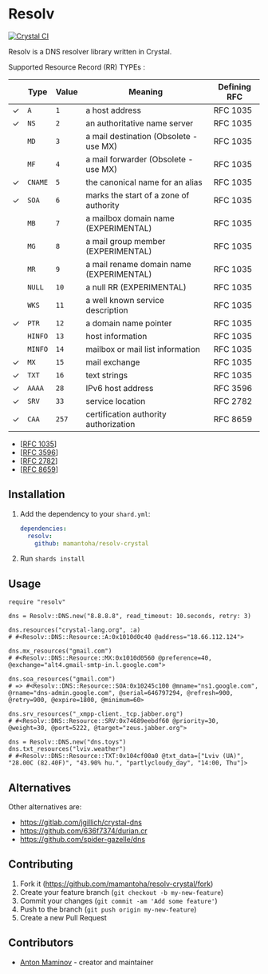 # Resolv

[![Crystal CI](https://github.com/mamantoha/resolv-crystal/actions/workflows/crystal.yml/badge.svg)](https://github.com/mamantoha/resolv-crystal/actions/workflows/crystal.yml)

Resolv is a DNS resolver library written in Crystal.

Supported Resource Record (RR) TYPEs :

|   | Type    | Value | Meaning                                  | Defining RFC |
| - | ------- | ----- | ---------------------------------------- | ------------ |
| ✓ | `A`     | `1`   | a host address                           | RFC 1035     |
| ✓ | `NS`    | `2`   | an authoritative name server             | RFC 1035     |
|   | `MD`    | `3`   | a mail destination (Obsolete - use MX)   | RFC 1035     |
|   | `MF`    | `4`   | a mail forwarder (Obsolete - use MX)     | RFC 1035     |
| ✓ | `CNAME` | `5`   | the canonical name for an alias          | RFC 1035     |
| ✓ | `SOA`   | `6`   | marks the start of a zone of authority   | RFC 1035     |
|   | `MB`    | `7`   | a mailbox domain name (EXPERIMENTAL)     | RFC 1035     |
|   | `MG`    | `8`   | a mail group member (EXPERIMENTAL)       | RFC 1035     |
|   | `MR`    | `9`   | a mail rename domain name (EXPERIMENTAL) | RFC 1035     |
|   | `NULL`  | `10`  | a null RR (EXPERIMENTAL)                 | RFC 1035     |
|   | `WKS`   | `11`  | a well known service description         | RFC 1035     |
| ✓ | `PTR`   | `12`  | a domain name pointer                    | RFC 1035     |
|   | `HINFO` | `13`  | host information                         | RFC 1035     |
|   | `MINFO` | `14`  | mailbox or mail list information         | RFC 1035     |
| ✓ | `MX`    | `15`  | mail exchange                            | RFC 1035     |
| ✓ | `TXT`   | `16`  | text strings                             | RFC 1035     |
| ✓ | `AAAA`  | `28`  | IPv6 host address                        | RFC 3596     |
| ✓ | `SRV`   | `33`  | service location                         | RFC 2782     |
| ✓ | `CAA`   | `257` | certification authority authorization    | RFC 8659     |

- [[RFC 1035](https://datatracker.ietf.org/doc/html/rfc1035)]
- [[RFC 3596](https://datatracker.ietf.org/doc/html/rfc3596)]
- [[RFC 2782](https://datatracker.ietf.org/doc/html/rfc2782)]
- [[RFC 8659](https://datatracker.ietf.org/doc/html/rfc8659)]

## Installation

1. Add the dependency to your `shard.yml`:

   ```yaml
   dependencies:
     resolv:
       github: mamantoha/resolv-crystal
   ```

2. Run `shards install`

## Usage

```crystal
require "resolv"

dns = Resolv::DNS.new("8.8.8.8", read_timeout: 10.seconds, retry: 3)

dns.resources("crystal-lang.org", :a)
# #<Resolv::DNS::Resource::A:0x1010d0c40 @address="18.66.112.124">

dns.mx_resources("gmail.com")
# #<Resolv::DNS::Resource::MX:0x1010d0560 @preference=40, @exchange="alt4.gmail-smtp-in.l.google.com">

dns.soa_resources("gmail.com")
# => #<Resolv::DNS::Resource::SOA:0x10245c100 @mname="ns1.google.com", @rname="dns-admin.google.com", @serial=646797294, @refresh=900, @retry=900, @expire=1800, @minimum=60>

dns.srv_resources("_xmpp-client._tcp.jabber.org")
# #<Resolv::DNS::Resource::SRV:0x74689eebdf60 @priority=30, @weight=30, @port=5222, @target="zeus.jabber.org">

dns = Resolv::DNS.new("dns.toys")
dns.txt_resources("lviv.weather")
# #<Resolv::DNS::Resource::TXT:0x104cf00a0 @txt_data=["Lviv (UA)", "28.00C (82.40F)", "43.90% hu.", "partlycloudy_day", "14:00, Thu"]>
```

## Alternatives

Other alternatives are:

- <https://gitlab.com/jgillich/crystal-dns>
- <https://github.com/636f7374/durian.cr>
- <https://github.com/spider-gazelle/dns>

## Contributing

1. Fork it (<https://github.com/mamantoha/resolv-crystal/fork>)
2. Create your feature branch (`git checkout -b my-new-feature`)
3. Commit your changes (`git commit -am 'Add some feature'`)
4. Push to the branch (`git push origin my-new-feature`)
5. Create a new Pull Request

## Contributors

- [Anton Maminov](https://github.com/mamantoha) - creator and maintainer
